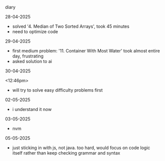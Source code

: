 diary

28-04-2025
- solved '4. Median of Two Sorted Arrays', took 45 minutes
- need to optimize code

29-04-2025
- first medium problem: '11. Container With Most Water' took almost entire day, frustrating
- asked solution to ai

30-04-2025

<12:46pm>
 - will try to solve easy difficulty problems first

02-05-2025
- i understand it now

03-05-2025
- nvm

05-05-2025
- just sticking in with js, not java. too hard, would focus on code logic itself rather than keep checking grammar and syntax 
